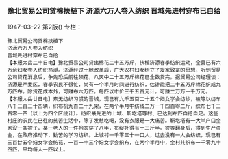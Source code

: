 ### 豫北贸易公司贷棉扶植下  济源六万人卷入纺织  晋城先进村穿布已自给

1947-03-22
第2版()
专栏：

    豫北贸易公司贷棉扶植下
    济源六万人卷入纺织
    晋城先进村穿布已自给
    【本报太岳二十日电】豫北贸易公司贷出棉花二十五万斤，扶植济源春季纺织运动，全县已有六万余妇女卷入纺织热潮。济源经过土地改革后，广大农村妇女树立了发家致富的思想，听到贸易公司贷花消息后，争先恐后前往领花，八天中二十五万斤棉花已全数贷完。据贸易公司经理谈：济源是产麦区，春季农民不很忙，尚有一个半月时间进行纺织，估计能把二十五万斤棉花织成九万匹布。除贷花成本外，可赚布六万匹。每匹以市价三千五百元计，可赚二万万一千万元。
    【本报太岳廿日电】素无纺织习惯的晋城，现已有九千五百二十五个妇女学会纺纱，彼等以纺车八千三百三十四辆，织布机九百二十九架，在两个半月中纺线二万一千四百零二斤，织布七千三百零一匹（以上为四个区统计）。纺织最先进的上城、靳圪塔等村、已达到布匹自给自足。这些村庄的农民在已往的贫苦生活中，除了发愁吃喝，没有衣服是一大痛苦。靳圪塔有一大半户口全家没一条被子，某一老人的一件袷衣穿了八年，布绽补得有十三斤半。彼等翻身后，得到生产资金，在政府推动下，勤苦的学习纺织。上城村一千零三十一口人，过去没有一人会纺织，现已有三百廿五个妇女学会纺花，一百一十三个妇女学会织布，在两个半月中，全村共织布一千零九十四匹，平均每人一匹以上。
